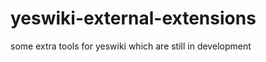 yeswiki-external-extensions
===========================

some extra tools for yeswiki which are still in development
